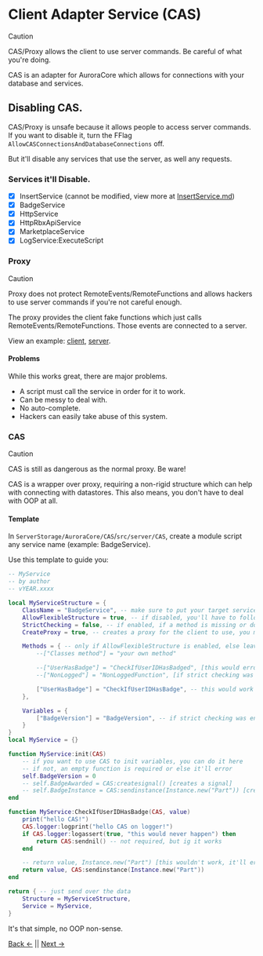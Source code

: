 # Client Adapter Service (CAS)
> [!CAUTION]
> CAS/Proxy allows the client to use server commands. Be careful of what you're doing.

CAS is an adapter for AuroraCore which allows for connections with your database and services.

## Disabling CAS.
CAS/Proxy is unsafe because it allows people to access server commands. If you want to disable it, turn the FFlag `AllowCASConnectionsAndDatabaseConnections` off.

But it'll disable any services that use the server, as well any requests.

### Services it'll Disable.
- [x] InsertService (cannot be modified, view more at [InsertService.md](/docs/Utils/InsertService.md))
- [x] BadgeService
- [x] HttpService
- [x] HttpRbxApiService
- [x] MarketplaceService
- [x] LogService:ExecuteScript

### Proxy
> [!CAUTION]
> Proxy does not protect RemoteEvents/RemoteFunctions and allows hackers to use server commands if you're not careful enough.

The proxy provides the client fake functions which just calls RemoteEvents/RemoteFunctions.
Those events are connected to a server.

View an example: [client](/src/main/Services/InsertService.luau), [server](/src/server/Services/InsertService.luau).

#### Problems
While this works great, there are major problems.
* A script must call the service in order for it to work.
* Can be messy to deal with.
* No auto-complete.
* Hackers can easily take abuse of this system.

### CAS
> [!CAUTION]
> CAS is still as dangerous as the normal proxy. Be ware!

CAS is a wrapper over proxy, requiring a non-rigid structure which can help with connecting with datastores. This also means, you don't have to deal with OOP at all.

#### Template
In `ServerStorage/AuroraCore/CAS`/`src/server/CAS`, create a module script any service name (example: BadgeService).

Use this template to guide you:
```Lua
-- MyService
-- by author
-- vYEAR.xxxx

local MyServiceStructure = {
    ClassName = "BadgeService", -- make sure to put your target service here
    AllowFlexibleStructure = true, -- if disabled, you'll have to follow the class structure. if enabled, you'll have to define your methods and variables.
    StrictChecking = false, -- if enabled, if a method is missing or doesn't exist in the class, it'll throw an error. it's recommend you enable this
    CreateProxy = true, -- creates a proxy for the client to use, you most likely want this on

    Methods = { -- only if AllowFlexibleStructure is enabled, else leave it empty
        --["Classes method"] = "your own method"

        --["UserHasBadge"] = "CheckIfUserIDHasBadged", [this would error since it never existed]
        --["NonLogged"] = "NonLoggedFunction", [if strict checking was enabled, this would've been flagged]

        ["UserHasBadge"] = "CheckIfUserIDHasBadge", -- this would work because it exists!
    },

    Variables = {
        ["BadgeVersion"] = "BadgeVersion", -- if strict checking was enabled, this would've been flagged
    }
}
local MyService = {}

function MyService:init(CAS)
    -- if you want to use CAS to init variables, you can do it here
    -- if not, an empty function is required or else it'll error
    self.BadgeVersion = 0
    -- self.BadgeAwarded = CAS:createsignal() [creates a signal]
    -- self.BadgeInstance = CAS:sendinstance(Instance.new("Part")) [creates an instance and sends it through]
end

function MyService:CheckIfUserIDHasBadge(CAS, value)
    print("hello CAS!")
    CAS.logger:logprint("hello CAS on logger!")
    if CAS.logger:logassert(true, "this would never happen") then
        return CAS:sendnil() -- not required, but ig it works
    end

    -- return value, Instance.new("Part") [this wouldn't work, it'll error]
    return value, CAS:sendinstance(Instance.new("Part"))
end

return { -- just send over the data
    Structure = MyServiceStructure,
    Service = MyService,
}
```

It's that simple, no OOP non-sense.

[Back <-](/docs/README.md) || [Next ->](/docs/Utils/CASToolkit.md)
